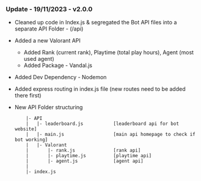 ### Update - 19/11/2023 - v2.0.0
- Cleaned up code in Index.js & segregated the Bot API files into a separate API Folder - (/api)

- Added a new Valorant API 
    - Added Rank (current rank), Playtime (total play hours), Agent (most used agent)
    - Added Package - Vandal.js

- Added Dev Dependency - Nodemon

- Added express routing in index.js file (new routes need to be added there first)

- New API Folder structuring 
    ```
        |- API
        |   |- leaderboard.js           [leaderboard api for bot website]
        |   |- main.js                  [main api homepage to check if bot working]
        |   |- Valorant 
        |       |- rank.js              [rank api]
        |       |- playtime.js          [playtime api]
        |       |- agent.js             [agent api]
        |   
        |- index.js
    ```
